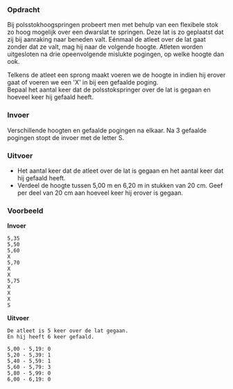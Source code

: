 ### Opdracht

Bij polsstokhoogspringen probeert men met behulp van een flexibele stok zo hoog mogelijk over een dwarslat te springen. Deze lat is zo geplaatst dat zij bij aanraking naar beneden valt. Eénmaal de atleet over de lat gaat zonder dat ze valt, mag hij naar de volgende hoogte. Atleten worden uitgesloten na drie opeenvolgende mislukte pogingen, op welke hoogte dan ook.

Telkens de atleet een sprong maakt voeren we de hoogte in indien hij erover gaat of voeren we een 'X' in bij een gefaalde poging.  
Bepaal het aantal keer dat de polsstokspringer over de lat is gegaan en hoeveel keer hij gefaald heeft.  

### Invoer

Verschillende hoogten en gefaalde pogingen na elkaar. Na 3 gefaalde pogingen stopt de invoer met de letter S.

### Uitvoer

* Het aantal keer dat de atleet over de lat is gegaan en het aantal keer dat hij gefaald heeft.
* Verdeel de hoogte tussen 5,00 m en 6,20 m in stukken van 20 cm. Geef per deel van 20 cm aan hoeveel keer hij erover is gegaan.

### Voorbeeld

**Invoer**
    
    5,35
    5,50
    5,60
    X
    5,70
    X
    X
    5,75
    X
    X
    X
    S
    

**Uitvoer**
    
    De atleet is 5 keer over de lat gegaan.
    En hij heeft 6 keer gefaald.
    
    5,00 - 5,19: 0
    5,20 - 5,39: 1
    5,40 - 5,59: 1
    5,60 - 5,79: 3
    5,80 - 5,99: 0
    6,00 - 6,19: 0
    
